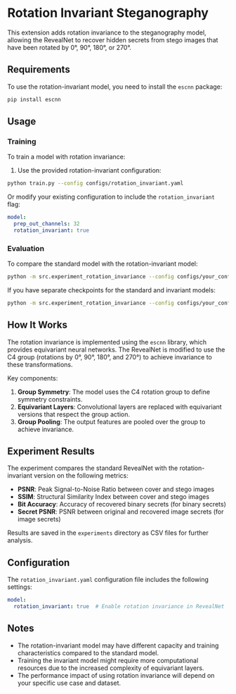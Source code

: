 # Rotation Invariant Steganography

This extension adds rotation invariance to the steganography model, allowing the RevealNet to recover hidden secrets from stego images that have been rotated by 0°, 90°, 180°, or 270°.

## Requirements

To use the rotation-invariant model, you need to install the `escnn` package:

```bash
pip install escnn
```

## Usage

### Training

To train a model with rotation invariance:

1. Use the provided rotation-invariant configuration:

```bash
python train.py --config configs/rotation_invariant.yaml
```

Or modify your existing configuration to include the `rotation_invariant` flag:

```yaml
model:
  prep_out_channels: 32
  rotation_invariant: true
```

### Evaluation

To compare the standard model with the rotation-invariant model:

```bash
python -m src.experiment_rotation_invariance --config configs/your_config.yaml
```

If you have separate checkpoints for the standard and invariant models:

```bash
python -m src.experiment_rotation_invariance --config configs/your_config.yaml --invariant_checkpoint path/to/invariant_model.pth
```

## How It Works

The rotation invariance is implemented using the `escnn` library, which provides equivariant neural networks. The RevealNet is modified to use the C4 group (rotations by 0°, 90°, 180°, and 270°) to achieve invariance to these transformations.

Key components:

1. **Group Symmetry**: The model uses the C4 rotation group to define symmetry constraints.
2. **Equivariant Layers**: Convolutional layers are replaced with equivariant versions that respect the group action.
3. **Group Pooling**: The output features are pooled over the group to achieve invariance.

## Experiment Results

The experiment compares the standard RevealNet with the rotation-invariant version on the following metrics:

- **PSNR**: Peak Signal-to-Noise Ratio between cover and stego images
- **SSIM**: Structural Similarity Index between cover and stego images
- **Bit Accuracy**: Accuracy of recovered binary secrets (for binary secrets)
- **Secret PSNR**: PSNR between original and recovered image secrets (for image secrets)

Results are saved in the `experiments` directory as CSV files for further analysis.

## Configuration

The `rotation_invariant.yaml` configuration file includes the following settings:

```yaml
model:
  rotation_invariant: true  # Enable rotation invariance in RevealNet
```

## Notes

- The rotation-invariant model may have different capacity and training characteristics compared to the standard model.
- Training the invariant model might require more computational resources due to the increased complexity of equivariant layers.
- The performance impact of using rotation invariance will depend on your specific use case and dataset. 
